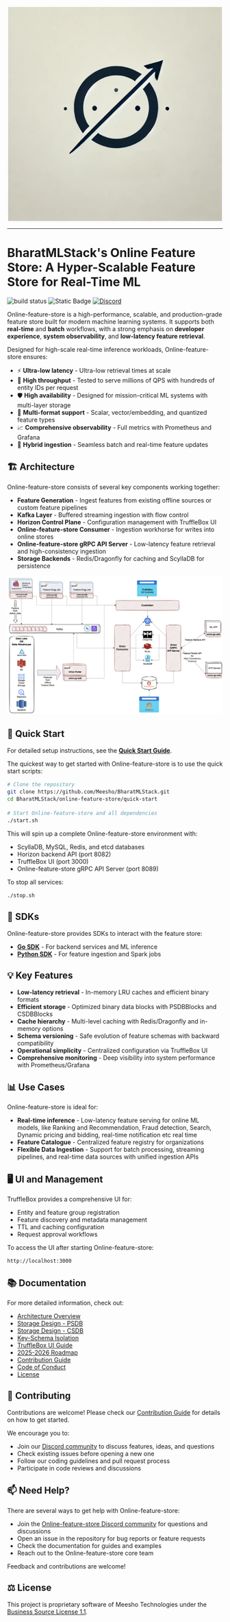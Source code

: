 <p align="center">
  <img src="assets/logov2.webp" alt="Online-feature-store" width="500"/>
</p>

----
# BharatMLStack's Online Feature Store: A Hyper-Scalable Feature Store for Real-Time ML
 
![build status](https://github.com/Meesho/BharatMLStack/actions/workflows/online-feature-store.yml/badge.svg)
![Static Badge](https://img.shields.io/badge/release-v1.0.0-blue?style=flat)
[![Discord](https://img.shields.io/badge/Discord-Join%20Chat-7289da?style=flat&logo=discord&logoColor=white)](https://discord.gg/XkT7XsV2AU)

Online-feature-store is a high-performance, scalable, and production-grade feature store built for modern machine learning systems. It supports both **real-time** and **batch** workflows, with a strong emphasis on **developer experience**, **system observability**, and **low-latency feature retrieval**.

Designed for high-scale real-time inference workloads, Online-feature-store ensures:

- ⚡️ **Ultra-low latency** - Ultra-low retrieval times at scale
- 🚀 **High throughput** - Tested to serve millions of QPS with hundreds of entity IDs per request
- 🛡️ **High availability** - Designed for mission-critical ML systems with multi-layer storage
- 🧠 **Multi-format support** - Scalar, vector/embedding, and quantized feature types
- 📈 **Comprehensive observability** - Full metrics with Prometheus and Grafana
- 🔄 **Hybrid ingestion** - Seamless batch and real-time feature updates

## 🏗️ Architecture

Online-feature-store consists of several key components working together:

- **Feature Generation** - Ingest features from existing offline sources or custom feature pipelines
- **Kafka Layer** - Buffered streaming ingestion with flow control
- **Horizon Control Plane** - Configuration management with TruffleBox UI
- **Online-feature-store Consumer** - Ingestion workhorse for writes into online stores
- **Online-feature-store gRPC API Server** - Low-latency feature retrieval and high-consistency ingestion
- **Storage Backends** - Redis/Dragonfly for caching and ScyllaDB for persistence

![Online-feature-store Architecture](assets/production-architecture.png)

## 🚀 Quick Start

For detailed setup instructions, see the [**Quick Start Guide**](quick-start/README.md).

The quickest way to get started with Online-feature-store is to use the quick start scripts:

```bash
# Clone the repository
git clone https://github.com/Meesho/BharatMLStack.git
cd BharatMLStack/online-feature-store/quick-start

# Start Online-feature-store and all dependencies
./start.sh
```

This will spin up a complete Online-feature-store environment with:
- ScyllaDB, MySQL, Redis, and etcd databases
- Horizon backend API (port 8082)
- TruffleBox UI (port 3000)
- Online-feature-store gRPC API Server (port 8089)

To stop all services:
```bash
./stop.sh
```

## 🧰 SDKs

Online-feature-store provides SDKs to interact with the feature store:

- **[Go SDK](sdks/go/README.md)** - For backend services and ML inference
- **[Python SDK](sdks/python/README.md)** - For feature ingestion and Spark jobs

## 💡 Key Features

- **Low-latency retrieval** - In-memory LRU caches and efficient binary formats
- **Efficient storage** - Optimized binary data blocks with PSDBBlocks and CSDBBlocks
- **Cache hierarchy** - Multi-level caching with Redis/Dragonfly and in-memory options
- **Schema versioning** - Safe evolution of feature schemas with backward compatibility
- **Operational simplicity** - Centralized configuration via TruffleBox UI
- **Comprehensive monitoring** - Deep visibility into system performance with Prometheus/Grafana

## 📊 Use Cases

Online-feature-store is ideal for:

- **Real-time inference** - Low-latency feature serving for online ML models, like Ranking and Recommendation, Fraud detection, Search, Dynamic pricing and bidding, real-time notification etc real time 
- **Feature Catalogue** - Centralized feature registry for organizations
- **Flexible Data Ingestion** - Support for batch processing, streaming pipelines, and real-time data sources with unified ingestion APIs

## 🖥️ UI and Management

TruffleBox provides a comprehensive UI for:

- Entity and feature group registration
- Feature discovery and metadata management
- TTL and caching configuration
- Request approval workflows

To access the UI after starting Online-feature-store:
```
http://localhost:3000
```

## 📚 Documentation

For more detailed information, check out:

- [Architecture Overview](docs/architecture.md)
- [Storage Design - PSDB](docs/psdb-design.md)
- [Storage Design - CSDB](docs/csdb-design.md)
- [Key-Schema Isolation](docs/schema.md)
- [TruffleBox UI Guide](docs/usage.md)
- [2025-2026 Roadmap](roadmap/roadmap_2025_2026.md)
- [Contribution Guide](docs/CONTRIBUTION.md)
- [Code of Conduct](docs/CODE_OF_CONDUCT.md)
- [License](LICENSE.md)

## 🤝 Contributing

Contributions are welcome! Please check our [Contribution Guide](docs/CONTRIBUTION.md) for details on how to get started.

We encourage you to:
- Join our [Discord community](https://discord.gg/XkT7XsV2AU) to discuss features, ideas, and questions
- Check existing issues before opening a new one
- Follow our coding guidelines and pull request process
- Participate in code reviews and discussions

## 📫 Need Help?

There are several ways to get help with Online-feature-store:

- Join the [Online-feature-store Discord community](https://discord.gg/XkT7XsV2AU) for questions and discussions
- Open an issue in the repository for bug reports or feature requests
- Check the documentation for guides and examples
- Reach out to the Online-feature-store core team

Feedback and contributions are welcome!

## ⚖️ License

This project is proprietary software of Meesho Technologies under the [Business Source License 1.1](LICENSE.md).
